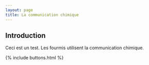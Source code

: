 ```yaml
---
layout: page
title: La communication chimique
---
```


Introduction
------------

Ceci est un test. Les fourmis utilisent la communication chimique.
<!--more-->

{% include buttons.html %}

